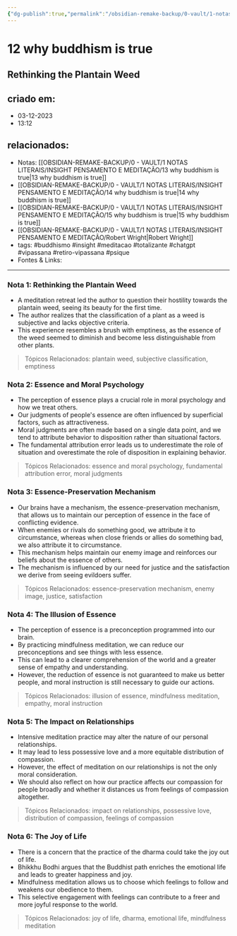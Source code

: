 ```yaml
---
{"dg-publish":true,"permalink":"/obsidian-remake-backup/0-vault/1-notas-literais/insight-pensamento-e-meditacao/12-why-buddhism-is-true/","tags":["buddhismo","insight","meditacao","totalizante","chatgpt","vipassana","retiro-vipassana","psique"],"dgHomeLink":true,"dgShowLocalGraph":true,"dgShowFileTree":true,"dgEnableSearch":true,"noteIcon":""}
---
```


# 12 why buddhism is true
## Rethinking the Plantain Weed

## criado em: 
- 03-12-2023
- 13:12
## relacionados:
- Notas: [[OBSIDIAN-REMAKE-BACKUP/0 - VAULT/1 NOTAS LITERAIS/INSIGHT PENSAMENTO E MEDITAÇÃO/13 why buddhism is true\|13 why buddhism is true]]
- [[OBSIDIAN-REMAKE-BACKUP/0 - VAULT/1 NOTAS LITERAIS/INSIGHT PENSAMENTO E MEDITAÇÃO/14 why buddhism is true\|14 why buddhism is true]]
- [[OBSIDIAN-REMAKE-BACKUP/0 - VAULT/1 NOTAS LITERAIS/INSIGHT PENSAMENTO E MEDITAÇÃO/15 why buddhism is true\|15 why buddhism is true]]
- [[OBSIDIAN-REMAKE-BACKUP/0 - VAULT/1 NOTAS LITERAIS/INSIGHT PENSAMENTO E MEDITAÇÃO/Robert Wright\|Robert Wright]]
- tags: #buddhismo #insight #meditacao #totalizante #chatgpt #vipassana  #retiro-vipassana #psique 
- Fontes & Links: 
---

### Nota 1: Rethinking the Plantain Weed

- A meditation retreat led the author to question their hostility towards the plantain weed, seeing its beauty for the first time.
- The author realizes that the classification of a plant as a weed is subjective and lacks objective criteria.
- This experience resembles a brush with emptiness, as the essence of the weed seemed to diminish and become less distinguishable from other plants.

> Tópicos Relacionados: plantain weed, subjective classification, emptiness

### Nota 2: Essence and Moral Psychology

- The perception of essence plays a crucial role in moral psychology and how we treat others.
- Our judgments of people's essence are often influenced by superficial factors, such as attractiveness.
- Moral judgments are often made based on a single data point, and we tend to attribute behavior to disposition rather than situational factors.
- The fundamental attribution error leads us to underestimate the role of situation and overestimate the role of disposition in explaining behavior.

> Tópicos Relacionados: essence and moral psychology, fundamental attribution error, moral judgments

### Nota 3: Essence-Preservation Mechanism

- Our brains have a mechanism, the essence-preservation mechanism, that allows us to maintain our perception of essence in the face of conflicting evidence.
- When enemies or rivals do something good, we attribute it to circumstance, whereas when close friends or allies do something bad, we also attribute it to circumstance.
- This mechanism helps maintain our enemy image and reinforces our beliefs about the essence of others.
- The mechanism is influenced by our need for justice and the satisfaction we derive from seeing evildoers suffer.

> Tópicos Relacionados: essence-preservation mechanism, enemy image, justice, satisfaction

### Nota 4: The Illusion of Essence

- The perception of essence is a preconception programmed into our brain.
- By practicing mindfulness meditation, we can reduce our preconceptions and see things with less essence.
- This can lead to a clearer comprehension of the world and a greater sense of empathy and understanding.
- However, the reduction of essence is not guaranteed to make us better people, and moral instruction is still necessary to guide our actions.

> Tópicos Relacionados: illusion of essence, mindfulness meditation, empathy, moral instruction

### Nota 5: The Impact on Relationships

- Intensive meditation practice may alter the nature of our personal relationships.
- It may lead to less possessive love and a more equitable distribution of compassion.
- However, the effect of meditation on our relationships is not the only moral consideration.
- We should also reflect on how our practice affects our compassion for people broadly and whether it distances us from feelings of compassion altogether.

> Tópicos Relacionados: impact on relationships, possessive love, distribution of compassion, feelings of compassion

### Nota 6: The Joy of Life

- There is a concern that the practice of the dharma could take the joy out of life.
- Bhikkhu Bodhi argues that the Buddhist path enriches the emotional life and leads to greater happiness and joy.
- Mindfulness meditation allows us to choose which feelings to follow and weakens our obedience to them.
- This selective engagement with feelings can contribute to a freer and more joyful response to the world.

> Tópicos Relacionados: joy of life, dharma, emotional life, mindfulness meditation